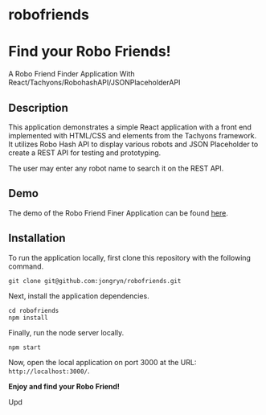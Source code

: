 # robofriends

# Find your Robo Friends!

A Robo Friend Finder Application With React/Tachyons/RobohashAPI/JSONPlaceholderAPI

## Description

This application demonstrates a simple React application with a front end implemented with HTML/CSS and elements from the Tachyons framework. It utilizes Robo Hash API to display various robots and JSON Placeholder to create a REST API for testing and prototyping.

The user may enter any robot name to search it on the REST API.

## Demo

The demo of the Robo Friend Finer Application can be found [here](https://robofriends3.herokuapp.com/).

## Installation

To run the application locally, first clone this repository with the following command.

	git clone git@github.com:jongryn/robofriends.git
	
Next, install the application dependencies.

	cd robofriends
	npm install
	
Finally, run the node server locally.

	npm start
	
Now, open the local application on port 3000 at the URL: `http://localhost:3000/`.

**Enjoy and find your Robo Friend!**

Upd
